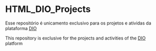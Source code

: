 # HTML_DIO_Projects
<p>
  
  Esse repositório é unicamento exclusivo para os projetos e atividas da plataforma [DIO](https://web.dio.me/home)
</p>

<p>
  
  This repository is exclusive for the projects and activities of the [DIO](https://web.dio.me/home) 
  platform 
  </p>
